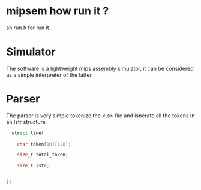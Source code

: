 # mipsem how run it ?

sh run.h <filename> for run it.

# Simulator
The software is a lightweight mips assembly simulator,
it can be considered as a simple interpreter of the latter.

 # Parser
 The parser is very simple tokenize the <.s> file and isnerate all the tokens in an Istr structure
```c
  struct line{
	
	char token[10][128];

	size_t total_token;

	size_t istr;


};
```
